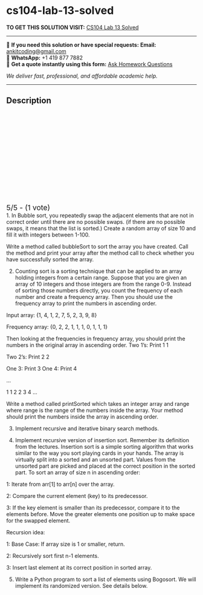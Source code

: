 # cs104-lab-13-solved
**TO GET THIS SOLUTION VISIT:** [CS104 Lab 13 Solved](https://www.ankitcodinghub.com/product/cs-104-solved-4/)


---

📩 **If you need this solution or have special requests:** **Email:** ankitcoding@gmail.com  
📱 **WhatsApp:** +1 419 877 7882  
📄 **Get a quote instantly using this form:** [Ask Homework Questions](https://www.ankitcodinghub.com/services/ask-homework-questions/)

*We deliver fast, professional, and affordable academic help.*

---

<h2>Description</h2>



<div class="kk-star-ratings kksr-auto kksr-align-center kksr-valign-top" data-payload="{&quot;align&quot;:&quot;center&quot;,&quot;id&quot;:&quot;109350&quot;,&quot;slug&quot;:&quot;default&quot;,&quot;valign&quot;:&quot;top&quot;,&quot;ignore&quot;:&quot;&quot;,&quot;reference&quot;:&quot;auto&quot;,&quot;class&quot;:&quot;&quot;,&quot;count&quot;:&quot;1&quot;,&quot;legendonly&quot;:&quot;&quot;,&quot;readonly&quot;:&quot;&quot;,&quot;score&quot;:&quot;5&quot;,&quot;starsonly&quot;:&quot;&quot;,&quot;best&quot;:&quot;5&quot;,&quot;gap&quot;:&quot;4&quot;,&quot;greet&quot;:&quot;Rate this product&quot;,&quot;legend&quot;:&quot;5\/5 - (1 vote)&quot;,&quot;size&quot;:&quot;24&quot;,&quot;title&quot;:&quot;CS104 Lab 13 Solved&quot;,&quot;width&quot;:&quot;138&quot;,&quot;_legend&quot;:&quot;{score}\/{best} - ({count} {votes})&quot;,&quot;font_factor&quot;:&quot;1.25&quot;}">

<div class="kksr-stars">

<div class="kksr-stars-inactive">
            <div class="kksr-star" data-star="1" style="padding-right: 4px">


<div class="kksr-icon" style="width: 24px; height: 24px;"></div>
        </div>
            <div class="kksr-star" data-star="2" style="padding-right: 4px">


<div class="kksr-icon" style="width: 24px; height: 24px;"></div>
        </div>
            <div class="kksr-star" data-star="3" style="padding-right: 4px">


<div class="kksr-icon" style="width: 24px; height: 24px;"></div>
        </div>
            <div class="kksr-star" data-star="4" style="padding-right: 4px">


<div class="kksr-icon" style="width: 24px; height: 24px;"></div>
        </div>
            <div class="kksr-star" data-star="5" style="padding-right: 4px">


<div class="kksr-icon" style="width: 24px; height: 24px;"></div>
        </div>
    </div>

<div class="kksr-stars-active" style="width: 138px;">
            <div class="kksr-star" style="padding-right: 4px">


<div class="kksr-icon" style="width: 24px; height: 24px;"></div>
        </div>
            <div class="kksr-star" style="padding-right: 4px">


<div class="kksr-icon" style="width: 24px; height: 24px;"></div>
        </div>
            <div class="kksr-star" style="padding-right: 4px">


<div class="kksr-icon" style="width: 24px; height: 24px;"></div>
        </div>
            <div class="kksr-star" style="padding-right: 4px">


<div class="kksr-icon" style="width: 24px; height: 24px;"></div>
        </div>
            <div class="kksr-star" style="padding-right: 4px">


<div class="kksr-icon" style="width: 24px; height: 24px;"></div>
        </div>
    </div>
</div>


<div class="kksr-legend" style="font-size: 19.2px;">
            5/5 - (1 vote)    </div>
    </div>
1. In Bubble sort, you repeatedly swap the adjacent elements that are not in correct order until there are no possible swaps. (if there are no possible swaps, it means that the list is sorted.) Create a random array of size 10 and fill it with integers between 1-100.

Write a method called bubbleSort to sort the array you have created. Call the method and print your array after the method call to check whether you have successfully sorted the array.

2. Counting sort is a sorting technique that can be applied to an array holding integers from a certain range. Suppose that you are given an array of 10 integers and those integers are from the range 0-9. Instead of sorting those numbers directly, you count the frequency of each number and create a frequency array. Then you should use the frequency array to print the numbers in ascending order.

Input array: {1, 4, 1, 2, 7, 5, 2, 3, 9, 8}

Frequency array: {0, 2, 2, 1, 1, 1, 0, 1, 1, 1}

Then looking at the frequencies in frequency array, you should print the numbers in the original array in ascending order. Two 1’s: Print 1 1

Two 2’s: Print 2 2

One 3: Print 3 One 4: Print 4

…

1 1 2 2 3 4 …

Write a method called printSorted which takes an integer array and range where range is the range of the numbers inside the array. Your method should print the numbers inside the array in ascending order.

3. Implement recursive and iterative binary search methods.

4. Implement recursive version of insertion sort. Remember its definition from the lectures. Insertion sort is a simple sorting algorithm that works similar to the way you sort playing cards in your hands. The array is virtually split into a sorted and an unsorted part. Values from the unsorted part are picked and placed at the correct position in the sorted part. To sort an array of size n in ascending order:

1: Iterate from arr[1] to arr[n] over the array.

2: Compare the current element (key) to its predecessor.

3: If the key element is smaller than its predecessor, compare it to the elements before. Move the greater elements one position up to make space for the swapped element.

Recursion idea:

1: Base Case: If array size is 1 or smaller, return.

2: Recursively sort first n-1 elements.

3: Insert last element at its correct position in sorted array.

5. Write a Python program to sort a list of elements using Bogosort. We will implement its randomized version. See details below.
